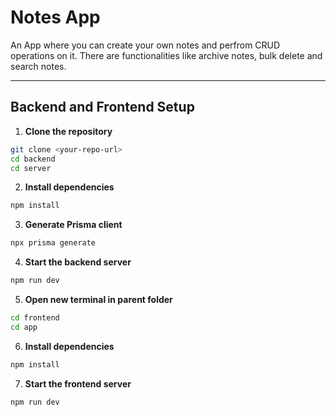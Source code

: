 # Notes App
An App where you can create your own notes and perfrom CRUD operations on it. There are functionalities like archive notes, bulk delete and search notes.

---

## Backend and Frontend Setup

1. **Clone the repository**
```bash
git clone <your-repo-url>
cd backend
cd server
```

2. **Install dependencies**
```bash
npm install
```

3. **Generate Prisma client**
```bash
npx prisma generate
```

4. **Start the backend server**
```bash
npm run dev
```

5. **Open new terminal in parent folder**
```bash
cd frontend
cd app
```

6. **Install dependencies**
```bash
npm install
```

7. **Start the frontend server**
```bash
npm run dev
```
